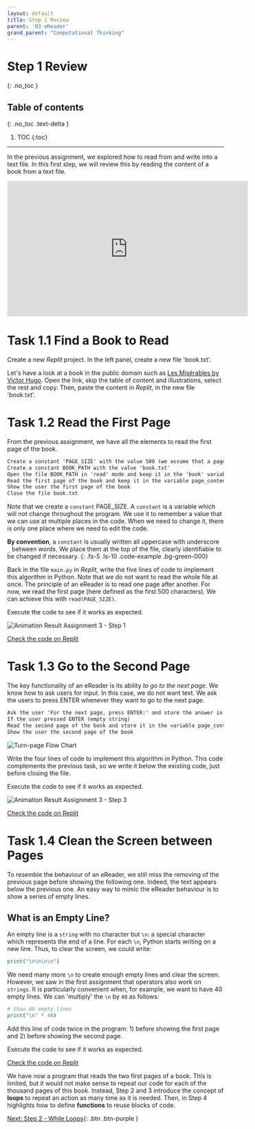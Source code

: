 ```yaml
---
layout: default
title: Step 1 Review
parent: '03 eReader'
grand_parent: "Computational Thinking"
---
```


# Step 1 Review

{: .no_toc }

## Table of contents

{: .no_toc .text-delta }

1. TOC
{:toc}

---

In the previous assignment, we explored how to read from and write into a text file. In this first step, we will review this by reading the content of a book from a text file.

<iframe width="560" height="315" src="https://www.youtube-nocookie.com/embed/JOoQUh9IrcY" frameborder="0" allow="accelerometer; autoplay; clipboard-write; encrypted-media; gyroscope; picture-in-picture" allowfullscreen></iframe>

# Task 1.1 Find a Book to Read

Create a new _Replit_ project. In the left panel, create a new file 'book.txt'.

Let's have a look at a book in the public domain such as [Les Misérables by Victor Hugo](http://www.gutenberg.org/files/135/135-0.txt). Open the link, skip the table of content and illustrations, select the rest and copy. Then, paste the content in _Replit_, in the new file 'book.txt'.

# Task 1.2 Read the First Page

From the previous assignment, we have all the elements to read the first page of the book.

```markdown
Create a constant 'PAGE_SIZE' with the value 500 (we assume that a page is 500 characters)
Create a constant BOOK_PATH with the value 'book.txt'
Open the file BOOK_PATH in 'read' mode and keep it in the 'book' variable
Read the first page of the book and keep it in the variable page_content
Show the user the first page of the book
Close the file book.txt
```

Note that we create a `constant` PAGE_SIZE. A `constant` is a variable which will not change throughout the program. We use it to remember a value that we can use at multiple places in the code. When we need to change it, there is only one place where we need to edit the code.

**By convention**, a `constant` is usually written all uppercase with underscore `_` between words. We place them at the top of the file, clearly identifiable to be changed if necessary.
{: .fs-5 .ls-10 .code-example .bg-green-000}

Back in the file `main.py` in _Replit_, write the five lines of code to implement this algorithm in Python. Note that we do not want to read the whole file at once. The principle of an eReader is to read one page after another. For now, we read the first page (here defined as the first 500 characters). We can achieve this with `read(PAGE_SIZE)`.

Execute the code to see if it works as expected.

![Animation Result Assignment 3 - Step 1]({{site.baseurl}}/assets/images/assignment3-step1-2.gif)

[Check the code on Replit](https://repl.it/@IO1075/03-ereader-step1-2)

# Task 1.3 Go to the Second Page

The key functionality of an eReader is its ability _to go to the next page_. We know how to ask users for input. In this case, we do not want text. We ask the users to press ENTER whenever they want to go to the next page.

```markdown
Ask the user 'For the next page, press ENTER:' and store the answer in 'action'
If the user pressed ENTER (empty string)
Read the second page of the book and store it in the variable page_content
Show the user the second page of the book
```

![Turn-page Flow Chart]({{site.baseurl}}/assets/flow_chart_next_page.svg)

Write the four lines of code to implement this algorithm in Python. This code complements the previous task, so we write it below the existing code, just before closing the file.

Execute the code to see if it works as expected.

![Animation Result Assignment 3 - Step 3]({{site.baseurl}}/assets/images/assignment3-step1-3.gif)

[Check the code on Replit](https://repl.it/@IO1075/03-ereader-step1-3)

# Task 1.4 Clean the Screen between Pages

To resemble the behaviour of an eReader, we still miss the removing of the previous page before showing the following one. Indeed, the text appears below the previous one. An easy way to mimic the eReader behaviour is to show a series of empty lines.

## What is an Empty Line?

An empty line is a `string` with no character but `\n`: a special character which represents the end of a line. For each `\n`, Python starts writing on a new line. Thus, to clear the screen, we could write:

```python
print("\n\n\n\n")
```

We need many more `\n` to create enough empty lines and clear the screen. However, we saw in the first assignment that operators also work on `strings`. It is particularly convenient when, for example, we want to have 40 empty lines. We can 'multiply' the `\n` by `40` as follows:

```python
# Show 40 empty lines
print("\n" * 40)
```

Add this line of code twice in the program: 1) before showing the first page and 2) before showing the second page.

Execute the code to see if it works as expected.

[Check the code on Replit](https://repl.it/@IO1075/03-ereader-step1-4)

We have now a program that reads the two first pages of a book. This is limited, but it would not make sense to repeat our code for each of the thousand pages of this book. Instead, Step 2 and 3 introduce the concept of **loops** to repeat an action as many time as it is needed. Then, in Step 4 highlights how to define **functions** to reuse blocks of code.

[Next: Step 2 - While Loops]({{site.baseurl}}/computational-thinking/03-ereader/step2/){: .btn .btn-purple }
